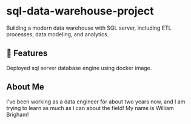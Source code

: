 # sql-data-warehouse-project
Building a modern data warehouse with SQL server, including ETL processes, data modeling, and analytics.

## 🚀 Features
Deployed sql server database engine using docker image.

## About Me
I've been working as a data engineer for about two years now, and I am trying to learn as much as I can about the field! My name is William Brigham!
